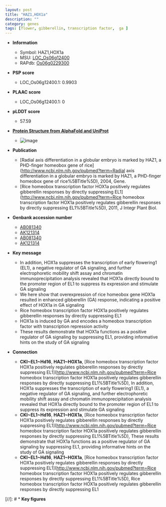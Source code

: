 ```yaml
---
layout: post
title: "HAZ1,HOX1a"
description: ""
category: genes
tags: [flower, gibberellin, transcription factor,  ga ]
---
```


* **Information**  
    + Symbol: HAZ1,HOX1a  
    + MSU: [LOC_Os06g12400](http://rice.plantbiology.msu.edu/cgi-bin/ORF_infopage.cgi?orf=LOC_Os06g12400)  
    + RAPdb: [Os06g0229300](http://rapdb.dna.affrc.go.jp/viewer/gbrowse_details/irgsp1?name=Os06g0229300)  

* **PSP score**  
    + LOC_Os06g12400.1: 0.9903 

* **PLAAC score**  
    + LOC_Os06g12400.1: 0 

* **pLDDT score**
    + 57.59

* **[Protein Structure from AlphaFold and UniProt](https://www.uniprot.org/uniprotkb/Q8H991/entry#structure)**
    + ![image](https://ricepsp.github.io/images/Q8/AF-Q8H991-F1.png)

* **Publication**  
    + [Radial axis differentiation in a globular embryo is marked by HAZ1, a PHD-finger homeobox gene of rice](http://www.ncbi.nlm.nih.gov/pubmed?term=Radial axis differentiation in a globular embryo is marked by HAZ1, a PHD-finger homeobox gene of rice%5BTitle%5D), 2004, Gene.
    + [Rice homeobox transcription factor HOX1a positively regulates gibberellin responses by directly suppressing EL1](http://www.ncbi.nlm.nih.gov/pubmed?term=Rice homeobox transcription factor HOX1a positively regulates gibberellin responses by directly suppressing EL1%5BTitle%5D), 2011, J Integr Plant Biol.

* **Genbank accession number**  
    + [AB081340](http://www.ncbi.nlm.nih.gov/nuccore/AB081340)
    + [AK121314](http://www.ncbi.nlm.nih.gov/nuccore/AK121314)
    + [AB081340](http://www.ncbi.nlm.nih.gov/nuccore/AB081340)
    + [AK121314](http://www.ncbi.nlm.nih.gov/nuccore/AK121314)

* **Key message**  
    + In addition, HOX1a suppresses the transcription of early flowering1 (EL1), a negative regulator of GA signaling, and further electrophoretic mobility shift assay and chromatin immunoprecipitation analysis revealed that HOX1a directly bound to the promoter region of EL1 to suppress its expression and stimulate GA signaling
    + We here show that overexpression of rice homeobox gene HOX1a resulted in enhanced gibberellin (GA) response, indicating a positive effect of HOX1a in GA signaling
    + Rice homeobox transcription factor HOX1a positively regulates gibberellin responses by directly suppressing EL1
    + HOX1a is induced by GA and encodes a homeobox transcription factor with transcription repression activity
    + These results demonstrate that HOX1a functions as a positive regulator of GA signaling by suppressing EL1, providing informative hints on the study of GA signaling

* **Connection**  
    + __CKI~EL1~Hd16__, __HAZ1~HOX1a__, [Rice homeobox transcription factor HOX1a positively regulates gibberellin responses by directly suppressing EL1](http://www.ncbi.nlm.nih.gov/pubmed?term=Rice homeobox transcription factor HOX1a positively regulates gibberellin responses by directly suppressing EL1%5BTitle%5D), In addition, HOX1a suppresses the transcription of early flowering1 (EL1), a negative regulator of GA signaling, and further electrophoretic mobility shift assay and chromatin immunoprecipitation analysis revealed that HOX1a directly bound to the promoter region of EL1 to suppress its expression and stimulate GA signaling
    + __CKI~EL1~Hd16__, __HAZ1~HOX1a__, [Rice homeobox transcription factor HOX1a positively regulates gibberellin responses by directly suppressing EL1](http://www.ncbi.nlm.nih.gov/pubmed?term=Rice homeobox transcription factor HOX1a positively regulates gibberellin responses by directly suppressing EL1%5BTitle%5D), These results demonstrate that HOX1a functions as a positive regulator of GA signaling by suppressing EL1, providing informative hints on the study of GA signaling
    + __CKI~EL1~Hd16__, __HAZ1~HOX1a__, [Rice homeobox transcription factor HOX1a positively regulates gibberellin responses by directly suppressing EL1](http://www.ncbi.nlm.nih.gov/pubmed?term=Rice homeobox transcription factor HOX1a positively regulates gibberellin responses by directly suppressing EL1%5BTitle%5D), Rice homeobox transcription factor HOX1a positively regulates gibberellin responses by directly suppressing EL1

[//]: # * **Key figures**  


